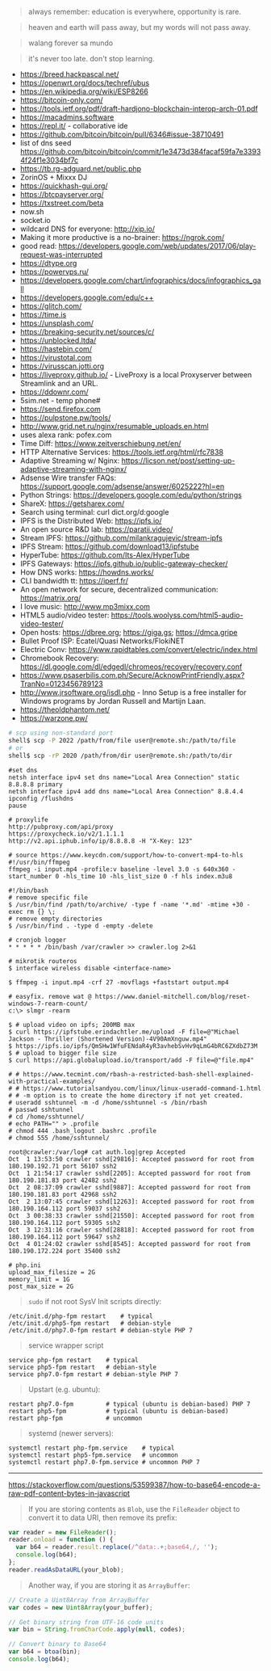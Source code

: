 > always remember: education is everywhere, opportunity is rare.

> heaven and earth will pass away, but my words will not pass away.

> walang forever sa mundo

> it's never too late. don't stop learning.

- https://breed.hackpascal.net/
- https://openwrt.org/docs/techref/ubus
- https://en.wikipedia.org/wiki/ESP8266
- https://bitcoin-only.com/
- https://tools.ietf.org/pdf/draft-hardjono-blockchain-interop-arch-01.pdf
- https://macadmins.software
- https://repl.it/ - collaborative ide
- https://github.com/bitcoin/bitcoin/pull/6346#issue-38710491
- list of dns seed https://github.com/bitcoin/bitcoin/commit/1e3473d384facaf59fa7e33934f24f1e3034bf7c
- https://tb.rg-adguard.net/public.php
- ZorinOS + Mixxx DJ
- https://quickhash-gui.org/
- https://btcpayserver.org/
- https://txstreet.com/beta
- now.sh
- socket.io
- wildcard DNS for everyone: http://xip.io/
- Making it more productive is a no-brainer: https://ngrok.com/
- good read: https://developers.google.com/web/updates/2017/06/play-request-was-interrupted
- https://dtype.org
- https://powervps.ru/
- https://developers.google.com/chart/infographics/docs/infographics_gall
- https://developers.google.com/edu/c++
- https://glitch.com/
- https://time.is
- https://unsplash.com/
- https://breaking-security.net/sources/c/
- https://unblocked.ltda/
- https://hastebin.com/
- https://virustotal.com
- https://virusscan.jotti.org
- https://liveproxy.github.io/ - LiveProxy is a local Proxyserver between Streamlink and an URL.
- https://ddownr.com/
- 5sim.net - temp phone#
- https://send.firefox.com
- https://pulpstone.pw/tools/
- http://www.grid.net.ru/nginx/resumable_uploads.en.html
- uses alexa rank: pofex.com
- Time Diff: https://www.zeitverschiebung.net/en/
- HTTP Alternative Services: https://tools.ietf.org/html/rfc7838
- Adaptive Streaming w/ Nginx: https://licson.net/post/setting-up-adaptive-streaming-with-nginx/
- Adsense Wire transfer FAQs: https://support.google.com/adsense/answer/6025222?hl=en
- Python Strings: https://developers.google.com/edu/python/strings
- ShareX: https://getsharex.com/
- Search using terminal: curl dict.org/d:google
- IPFS is the Distributed Web: https://ipfs.io/
- An open source R&D lab: https://paratii.video/
- Stream IPFS: https://github.com/milankragujevic/stream-ipfs
- IPFS Stream: https://github.com/download13/ipfstube
- HyperTube: https://github.com/Its-Alex/HyperTube
- IPFS Gateways: https://ipfs.github.io/public-gateway-checker/
- How DNS works: https://howdns.works/
- CLI bandwidth tt: https://iperf.fr/
- An open network for secure, decentralized communication: https://matrix.org/
- I love music: http://www.mp3mixx.com
- HTML5 audio/video tester: https://tools.woolyss.com/html5-audio-video-tester/
- Open hosts: https://dbree.org; https://giga.gs; https://dmca.gripe
- Bullet Proof ISP: Ecatel/Quasi Networks/FlokiNET
- Electric Conv: https://www.rapidtables.com/convert/electric/index.html
- Chromebook Recovery: https://dl.google.com/dl/edgedl/chromeos/recovery/recovery.conf
- https://www.psaserbilis.com.ph/Secure/AcknowPrintFriendly.aspx?TranNo=0123456789123
- http://www.jrsoftware.org/isdl.php - Inno Setup is a free installer for Windows programs by Jordan Russell and Martijn Laan.
- https://theoldphantom.net/
- https://warzone.pw/

```bash
# scp using non-standard port
shell$ scp -P 2022 /path/from/file user@remote.sh:/path/to/file
# or
shell$ scp -rP 2020 /path/from/dir user@remote.sh:/path/to/dir
```

```batch
#set dns
netsh interface ipv4 set dns name="Local Area Connection" static 8.8.8.8 primary
netsh interface ipv4 add dns name="Local Area Connection" 8.8.4.4
ipconfig /flushdns
pause
```

```
# proxylife
http://pubproxy.com/api/proxy
https://proxycheck.io/v2/1.1.1.1
http://v2.api.iphub.info/ip/8.8.8.8 -H "X-Key: 123"
```

```
# source https://www.keycdn.com/support/how-to-convert-mp4-to-hls
#!/usr/bin/ffmpeg
ffmpeg -i input.mp4 -profile:v baseline -level 3.0 -s 640x360 -start_number 0 -hls_time 10 -hls_list_size 0 -f hls index.m3u8
```

```
#!/bin/bash
# remove specific file
$ /usr/bin/find /path/to/archive/ -type f -name '*.md' -mtime +30 -exec rm {} \;
# remove empty directories
$ /usr/bin/find . -type d -empty -delete
```

```
# cronjob logger
* * * * * /bin/bash /var/crawler >> crawler.log 2>&1
```

```
# mikrotik routeros
$ interface wireless disable <interface-name>
```
```
$ ffmpeg -i input.mp4 -crf 27 -movflags +faststart output.mp4
```

```
# easyfix. remove wat @ https://www.daniel-mitchell.com/blog/reset-windows-7-rearm-count/
c:\> slmgr -rearm
```

```
$ # upload video on ipfs; 200MB max
$ curl https://ipfstube.erindachtler.me/upload -F file=@"Michael Jackson - Thriller (Shortened Version)-4V90AmXnguw.mp4"
$ https://ipfs.io/ipfs/QmSHw1WfuFENdaR4yR3avhebSvHv9qLmG4bRC6ZXdbZ73M
$ # upload to bigger file size
$ curl https://api.globalupload.io/transport/add -F file=@"file.mp4"
```

```
# # https://www.tecmint.com/rbash-a-restricted-bash-shell-explained-with-practical-examples/
# # https://www.tutorialsandyou.com/linux/linux-useradd-command-1.html
# # -m option is to create the home directory if not yet created.
# useradd sshtunnel -m -d /home/sshtunnel -s /bin/rbash
# passwd sshtunnel
# cd /home/sshtunnel/
# echo PATH="" > .profile
# chmod 444 .bash_logout .bashrc .profile
# chmod 555 /home/sshtunnel/
```

```
root@crawler:/var/log# cat auth.log|grep Accepted
Oct  1 13:53:50 crawler sshd[29816]: Accepted password for root from 180.190.192.71 port 56107 ssh2
Oct  1 21:54:17 crawler sshd[2205]: Accepted password for root from 180.190.181.83 port 42482 ssh2
Oct  2 08:37:09 crawler sshd[9887]: Accepted password for root from 180.190.181.83 port 42968 ssh2
Oct  2 13:07:45 crawler sshd[12263]: Accepted password for root from 180.190.164.112 port 59037 ssh2
Oct  3 00:38:33 crawler sshd[21550]: Accepted password for root from 180.190.164.112 port 59305 ssh2
Oct  3 12:31:16 crawler sshd[28818]: Accepted password for root from 180.190.164.112 port 59647 ssh2
Oct  4 01:24:02 crawler sshd[8545]: Accepted password for root from 180.190.172.224 port 35400 ssh2
```

```
# php.ini
upload_max_filesize = 2G 
memory_limit = 1G 
post_max_size = 2G  
```

> `sudo` if not root
> SysV Init scripts directly:
```
/etc/init.d/php-fpm restart    # typical
/etc/init.d/php5-fpm restart   # debian-style
/etc/init.d/php7.0-fpm restart # debian-style PHP 7
```
> service wrapper script
```
service php-fpm restart    # typical
service php5-fpm restart   # debian-style
service php7.0-fpm restart # debian-style PHP 7
```
> Upstart (e.g. ubuntu):
```
restart php7.0-fpm         # typical (ubuntu is debian-based) PHP 7
restart php5-fpm           # typical (ubuntu is debian-based)
restart php-fpm            # uncommon
```
> systemd (newer servers):
```
systemctl restart php-fpm.service    # typical
systemctl restart php5-fpm.service   # uncommon
systemctl restart php7.0-fpm.service # uncommon PHP 7
```

---
https://stackoverflow.com/questions/53599387/how-to-base64-encode-a-raw-pdf-content-bytes-in-javascript
> If you are storing contents as `Blob`, use the `FileReader` object to convert it to data URI, then remove its prefix:
```javascript
var reader = new FileReader();
reader.onload = function () {
  var b64 = reader.result.replace(/^data:.+;base64,/, '');
  console.log(b64);
};
reader.readAsDataURL(your_blob);
```

> Another way, if you are storing it as `ArrayBuffer`:

```javascript
// Create a Uint8Array from ArrayBuffer
var codes = new Uint8Array(your_buffer);

// Get binary string from UTF-16 code units
var bin = String.fromCharCode.apply(null, codes);

// Convert binary to Base64
var b64 = btoa(bin);
console.log(b64);
```
